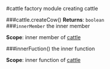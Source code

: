 <a name="module_cattle"></a>
#cattle
factory module creating cattle

  
<a name="module_cattle.createCow"></a>
###cattle.createCow()
**Returns**: `boolean`  
<a name="module_cattle.innerMember"></a>
###`innerMember`
the inner member

**Scope**: inner member of [cattle](#module_cattle)  
  
<a name="module_cattle.innerFuction"></a>
###innerFuction()
the inner function

**Scope**: inner function of [cattle](#module_cattle)  
